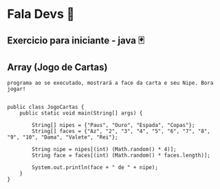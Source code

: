 # Fala Devs :vulcan_salute:

## Exercicio para iniciante - java  :black_joker:
## Array (Jogo de Cartas) 

```
programa ao se executado, mostrará a face da carta e seu Nipe. Bora jogar!


public class JogoCartas {
	public static void main(String[] args) {
		
		String[] nipes = {"Paus", "Ouro", "Espada", "Copas"};
		String[] faces = {"Az", "2", "3", "4", "5", "6", "7", "8", "9", "10", "Dama", "Valete", "Rei"};
		
		String nipe = nipes[(int) (Math.random() * 4)];
		String face = faces[(int) (Math.random() * faces.length)];
		
		System.out.println(face + " de " + nipe);
	}
}
```
